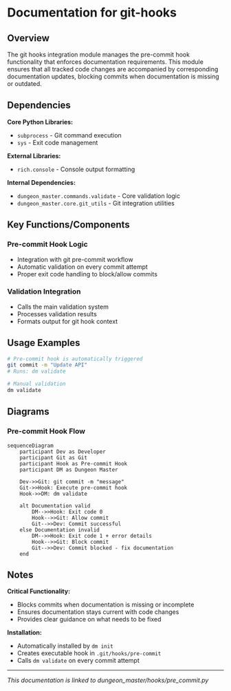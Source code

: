 # Documentation for git-hooks

## Overview

The git hooks integration module manages the pre-commit hook functionality that enforces documentation requirements. This module ensures that all tracked code changes are accompanied by corresponding documentation updates, blocking commits when documentation is missing or outdated.

## Dependencies

**Core Python Libraries:**

- `subprocess` - Git command execution
- `sys` - Exit code management

**External Libraries:**

- `rich.console` - Console output formatting

**Internal Dependencies:**

- `dungeon_master.commands.validate` - Core validation logic
- `dungeon_master.core.git_utils` - Git integration utilities

## Key Functions/Components

### Pre-commit Hook Logic

- Integration with git pre-commit workflow
- Automatic validation on every commit attempt
- Proper exit code handling to block/allow commits

### Validation Integration

- Calls the main validation system
- Processes validation results
- Formats output for git hook context

## Usage Examples

```bash
# Pre-commit hook is automatically triggered
git commit -m "Update API"
# Runs: dm validate

# Manual validation
dm validate
```

## Diagrams

### Pre-commit Hook Flow

```mermaid
sequenceDiagram
    participant Dev as Developer
    participant Git as Git
    participant Hook as Pre-commit Hook
    participant DM as Dungeon Master

    Dev->>Git: git commit -m "message"
    Git->>Hook: Execute pre-commit hook
    Hook->>DM: dm validate

    alt Documentation valid
        DM-->>Hook: Exit code 0
        Hook-->>Git: Allow commit
        Git-->>Dev: Commit successful
    else Documentation invalid
        DM-->>Hook: Exit code 1 + error details
        Hook-->>Git: Block commit
        Git-->>Dev: Commit blocked - fix documentation
    end
```

## Notes

**Critical Functionality:**

- Blocks commits when documentation is missing or incomplete
- Ensures documentation stays current with code changes
- Provides clear guidance on what needs to be fixed

**Installation:**

- Automatically installed by `dm init`
- Creates executable hook in `.git/hooks/pre-commit`
- Calls `dm validate` on every commit attempt

---

_This documentation is linked to dungeon_master/hooks/pre_commit.py_
